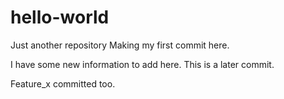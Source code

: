# hello-world
Just another repository
Making my first commit here.

I have some new information to add here. This is a later commit.

Feature_x committed too.
